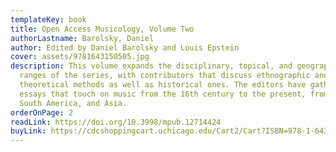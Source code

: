 ```yaml
---
templateKey: book
title: Open Access Musicology, Volume Two
authorLastname: Barolsky, Daniel
author: Edited by Daniel Barolsky and Louis Epstein
cover: assets/9781643150505.jpg
description: This volume expands the disciplinary, topical, and geographical
  ranges of the series, with contributors that discuss ethnographic and music
  theoretical methods as well as historical ones. The editors have gathered
  essays that touch on music from the 16th century to the present, from Europe,
  South America, and Asia.
orderOnPage: 2
readLink: https://doi.org/10.3998/mpub.12714424
buyLink: https://cdcshoppingcart.uchicago.edu/Cart2/Cart?ISBN=978-1-64315-049-9&PRESS=lever
---
```

